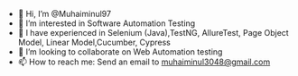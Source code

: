 - 👋 Hi, I’m @Muhaiminul97
- 👀 I’m interested in Software Automation Testing
- 🌱 I have experienced in Selenium (Java),TestNG, AllureTest, Page Object Model, Linear Model,Cucumber, Cypress
- 💞️ I’m looking to collaborate on Web Automation testing
- 📫 How to reach me: Send an email to muhaiminul3048@gmail.com

<!---
Muhaiminul97/Muhaiminul97 is a ✨ special ✨ repository because its `README.md` (this file) appears on your GitHub profile.
You can click the Preview link to take a look at your changes.
--->
